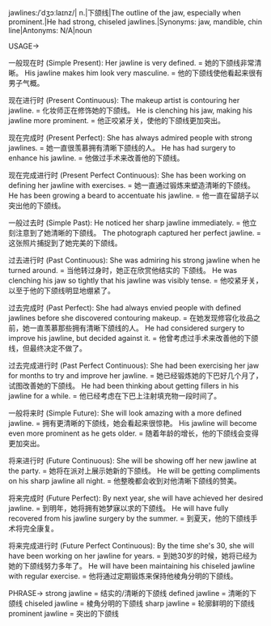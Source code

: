jawlines:/ˈdʒɔːlaɪnz/| n.|下颌线|The outline of the jaw, especially when prominent.|He had strong, chiseled jawlines.|Synonyms: jaw, mandible, chin line|Antonyms: N/A|noun

USAGE->

一般现在时 (Simple Present):
Her jawline is very defined. = 她的下颌线非常清晰。
His jawline makes him look very masculine. = 他的下颌线使他看起来很有男子气概。


现在进行时 (Present Continuous):
The makeup artist is contouring her jawline. = 化妆师正在修饰她的下颌线。
He is clenching his jaw, making his jawline more prominent. = 他正咬紧牙关，使他的下颌线更加突出。


现在完成时 (Present Perfect):
She has always admired people with strong jawlines. = 她一直很羡慕拥有清晰下颌线的人。
He has had surgery to enhance his jawline. = 他做过手术来改善他的下颌线。


现在完成进行时 (Present Perfect Continuous):
She has been working on defining her jawline with exercises. = 她一直通过锻炼来塑造清晰的下颌线。
He has been growing a beard to accentuate his jawline. = 他一直在留胡子以突出他的下颌线。


一般过去时 (Simple Past):
He noticed her sharp jawline immediately. = 他立刻注意到了她清晰的下颌线。
The photograph captured her perfect jawline. = 这张照片捕捉到了她完美的下颌线。


过去进行时 (Past Continuous):
She was admiring his strong jawline when he turned around. = 当他转过身时，她正在欣赏他结实的
下颌线。
He was clenching his jaw so tightly that his jawline was visibly tense. = 他咬紧牙关，以至于他的下颌线明显地绷紧了。


过去完成时 (Past Perfect):
She had always envied people with defined jawlines before she discovered contouring makeup. = 在她发现修容化妆品之前，她一直羡慕那些拥有清晰下颌线的人。
He had considered surgery to improve his jawline, but decided against it. = 他曾考虑过手术来改善他的下颌线，但最终决定不做了。


过去完成进行时 (Past Perfect Continuous):
She had been exercising her jaw for months to try and improve her jawline. = 她已经锻炼她的下巴好几个月了，试图改善她的下颌线。
He had been thinking about getting fillers in his jawline for a while. = 他已经考虑在下巴上注射填充物一段时间了。


一般将来时 (Simple Future):
She will look amazing with a more defined jawline. = 拥有更清晰的下颌线，她会看起来很惊艳。
His jawline will become even more prominent as he gets older. = 随着年龄的增长，他的下颌线会变得更加突出。


将来进行时 (Future Continuous):
She will be showing off her new jawline at the party. = 她将在派对上展示她新的下颌线。
He will be getting compliments on his sharp jawline all night. = 他整晚都会收到对他清晰下颌线的赞美。


将来完成时 (Future Perfect):
By next year, she will have achieved her desired jawline. = 到明年，她将拥有她梦寐以求的下颌线。
He will have fully recovered from his jawline surgery by the summer. = 到夏天，他的下颌线手术将完全康复。


将来完成进行时 (Future Perfect Continuous):
By the time she's 30, she will have been working on her jawline for years. = 到她30岁的时候，她将已经为她的下颌线努力多年了。
He will have been maintaining his chiseled jawline with regular exercise. = 他将通过定期锻炼来保持他棱角分明的下颌线。



PHRASE->
strong jawline =  结实的/清晰的下颌线
defined jawline = 清晰的下颌线
chiseled jawline = 棱角分明的下颌线
sharp jawline =  轮廓鲜明的下颌线
prominent jawline = 突出的下颌线
